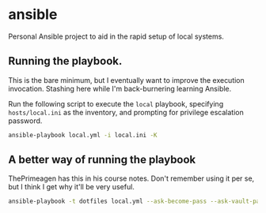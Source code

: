 # ansible
Personal Ansible project to aid in the rapid setup of local systems.

## Running the playbook.
This is the bare minimum, but I eventually want to improve the execution invocation. Stashing here while I'm back-burnering learning Ansible.

Run the following script to execute the `local` playbook, specifying `hosts/local.ini` as the inventory, and prompting for privilege escalation password.

```bash
ansible-playbook local.yml -i local.ini -K
```

## A better way of running the playbook

ThePrimeagen has this in his course notes. Don't remember using it per se, but I think I get why it'll be very useful.

```bash
ansible-playbook -t dotfiles local.yml --ask-become-pass --ask-vault-pass
```
